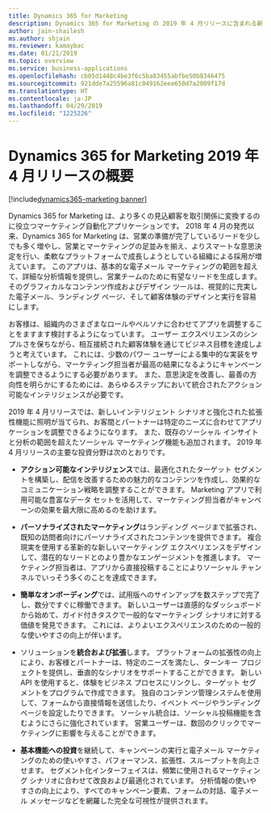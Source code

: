 ```yaml
---
title: Dynamics 365 for Marketing
description: Dynamics 365 for Marketing の 2019 年 4 月リリースに含まれる新機能
author: jain-shailesh
ms.author: shjain
ms.reviewer: kamaybac
ms.date: 01/21/2019
ms.topic: overview
ms.service: business-applications
ms.openlocfilehash: cb05d1448c4be3f6c5ba83455abfbe50b8346475
ms.sourcegitcommit: 921dde7a25596a81c049162eee650d7a2009f17d
ms.translationtype: HT
ms.contentlocale: ja-JP
ms.lasthandoff: 04/29/2019
ms.locfileid: "1225226"
---
```

# <a name="overview-of-dynamics-365-for-marketing-april-19-release"></a>Dynamics 365 for Marketing 2019 年 4 月リリースの概要
[!include[dynamics365-marketing banner](../includes/dynamics365-marketing.md)]



Dynamics 365 for Marketing は、より多くの見込顧客を取引関係に変換するのに役立つマーケティング自動化アプリケーションです。 2018 年 4 月の発売以来、Dynamics 365 for Marketing は、営業の準備が完了しているリードを少しでも多く増やし、営業とマーケティングの足並みを揃え、よりスマートな意思決定を行い、柔軟なプラットフォームで成長しようとしている組織による採用が増えています。 このアプリは、基本的な電子メール マーケティングの範囲を超えて、詳細な分析情報を提供し、営業チームのために有望なリードを生成します。 そのグラフィカルなコンテンツ作成およびデザイン ツールは、視覚的に充実した電子メール、ランディング ページ、そして顧客体験のデザインと実行を容易にします。

お客様は、組織内のさまざまなロールやペルソナに合わせてアプリを調整することをますます検討するようになっています。 ユーザー エクスペリエンスのシンプルさを保ちながら、相互接続された顧客体験を通じてビジネス目標を達成しようと考えています。 これには、少数のパワー ユーザーによる集中的な実装をサポートしながら、マーケティング担当者が最高の結果になるようにキャンペーンを調整できるようにする必要があります。 また、意思決定を改善し、最善の方向性を明らかにするためには、あらゆるステップにおいて統合されたアクション可能なインテリジェンスが必要です。

2019 年 4 月リリースでは、新しいインテリジェント シナリオと強化された拡張性機能に照明が当てられ、お客間とパートナーは特定のニーズに合わせてアプリケーションを調整できるようになります。 また、既存のソーシャル インサイトと分析の範囲を超えたソーシャル マーケティング機能も追加されます。 2019 年 4 月リリースの主要な投資分野は次のとおりです。

- **アクション可能なインテリジェンス**では、最適化されたターゲット セグメントを構築し、配信を改善するための魅力的なコンテンツを作成し、効果的なコミュニケーション戦略を調整することができます。 Marketing アプリで利用可能な豊富なデータ セットを活用して、マーケティング担当者がキャンペーンの効果を最大限に高めるのを助けます。

- **パーソナライズされたマーケティング**はランディング ページまで拡張され、既知の訪問者向けにパーソナライズされたコンテンツを提供できます。 複合現実を使用する革新的な新しいマーケティング エクスペリエンスをデザインして、潜在的なリードとのより豊かなエンゲージメントを推進します。 マーケティング担当者は、アプリから直接投稿することによりソーシャル チャンネルでいっそう多くのことを達成できます。

- **簡単なオンボーディング**では、試用版へのサインアップを数ステップで完了し、数分ですぐに稼働できます。 新しいユーザーは直感的なダッシュボードから始めて、ガイド付きタスクで一般的なマーケティング シナリオに対する価値を発見できます。 これには、よりよいエクスペリエンスのための一般的な使いやすさの向上が伴います。

- ソリューションを**統合および拡張**します。 プラットフォームの拡張性の向上により、お客様とパートナーは、特定のニーズを満たし、ターンキー プロジェクトを提供し、垂直的なシナリオをサポートすることができます。 新しい API を使用すると、体験をビジネス プロセスにリンクし、ターゲット セグメントをプログラムで作成できます。 独自のコンテンツ管理システムを使用して、フォームから直接情報を送信したり、イベント ページやランディング ページを設定したりできます。 ソーシャル統合は、ソーシャル投稿機能を含むようにさらに強化されています。 営業ユーザーは、数回のクリックでマーケティングに影響を与えることができます。

- **基本機能への投資**を継続して、キャンペーンの実行と電子メール マーケティングのための使いやすさ、パフォーマンス、拡張性、スループットを向上させます。 セグメント化インターフェイスは、頻繁に使用されるマーケティング シナリオに合わせて改良および最適化されています。 分析情報の使いやすさの向上により、すべてのキャンペーン要素、フォームの対話、電子メール メッセージなどを網羅した完全な可視性が提供されます。
